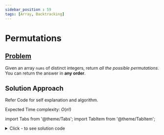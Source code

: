 ```yaml
---
sidebar_position : 59
tags: [Array, Backtracking]
---
```


# Permutations

## [Problem](https://leetcode.com/problems/permutations/)

<p>Given an array <code>nums</code> of distinct integers, return <em>all the possible permutations</em>. You can return the answer in <strong>any order</strong>.</p>

## Solution Approach
Refer Code for self explanation and algorithm.

Expected Time complexity: $O(n!)$

import Tabs from '@theme/Tabs';
import TabItem from '@theme/TabItem';

<details><summary>Click - to see solution code</summary>

<Tabs>
<TabItem value="cpp" label="C++">

```cpp
class Solution {
   public:
    vector<vector<int> > permute(vector<int> &num) {
        vector<vector<int> > result;

        permuteRecursive(num, 0, result);
        return result;
    }

    void permuteRecursive(vector<int> &num, int begin,
                          vector<vector<int>> &result) {
        if (begin >= num.size()) {
            result.push_back(num);
            return;
        }

        for (int i = begin; i < num.size(); i++) {
            swap(num[begin], num[i]);
            permuteRecursive(num, begin + 1, result);
            swap(num[begin], num[i]);
        }
    }
};

```
</TabItem>
</Tabs>

</details>
